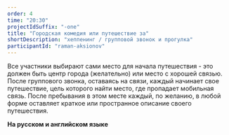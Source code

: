 ```yaml
---
order: 4
time: "20:30"
projectIdSuffix: "-one"
title: "Городская комедия или путешествие за"
shortDescription: "хеппенинг / групповой звонок и прогулка"
participantId: "raman-aksionov"
---
```


Все участники выбирают сами место для начала путешествия - это должен быть центр города (желательно) или место с хорошей связью. После группового звонка, оставаясь на связи, каждый начинает свое путешествие, цель которого найти место, где пропадает мобильная связь. После пребывания в этом месте каждый, по желанию, в любой форме оставляет краткое или пространное описание своего путешествия.

**На русском и английском языке**

